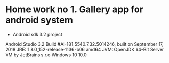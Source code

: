 # Home work no 1. Gallery app for android system

* Android sdk 3.2 project

Android Studio 3.2
Build #AI-181.5540.7.32.5014246, built on September 17, 2018
JRE: 1.8.0_152-release-1136-b06 amd64
JVM: OpenJDK 64-Bit Server VM by JetBrains s.r.o
Windows 10 10.0
